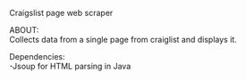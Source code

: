 Craigslist page web scraper  

ABOUT:  
Collects data from a single page from craiglist and displays it.

Dependencies:  
-Jsoup for HTML parsing in Java
